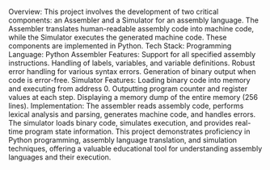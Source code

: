 Overview: This project involves the development of two critical components: an Assembler and a Simulator for an assembly language. The Assembler translates human-readable assembly code into machine code, while the Simulator executes the generated machine code. These components are implemented in Python.
Tech Stack:
 Programming Language: Python
Assembler Features:
 Support for all specified assembly instructions.
 Handling of labels, variables, and variable definitions.
 Robust error handling for various syntax errors.
 Generation of binary output when code is error-free.
Simulator Features:
 Loading binary code into memory and executing from address 0.
 Outputting program counter and register values at each step.
 Displaying a memory dump of the entire memory (256 lines).
Implementation:
 The assembler reads assembly code, performs lexical analysis and parsing, generates machine code, and handles errors.
 The simulator loads binary code, simulates execution, and provides real-time program state information.
This project demonstrates proficiency in Python programming, assembly language translation, and simulation techniques, offering a valuable educational tool for understanding assembly languages and their execution.

